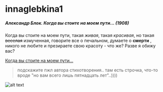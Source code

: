 # innaglebkina1

##### Александр Блок. Когда вы стоите на моем пути... (1908)


Когда вы стоите на моем пути,
такая *живая*, такая *красивая*,
но такая ~~веселая~~ измученная,
говорите все о печальном,
думаете о **смерти** ,
никого не любите
и презираете свою красоту -
что же? Разве я обижу вас?

[Когда вы стоите на моем пути...](http://www.world-art.ru/lyric/lyric.php?id=10509)

>подскажите пжл автора стихотворения.. там есть строчка, что-то вроде "но вам всего лишь пятнадцать лет"..))))
 
![alt text](https://sun9-2.userapi.com/c840637/v840637475/82342/p1Km_6NOC_c.jpg "Иллюстрация к стихотворению А.Блока")
